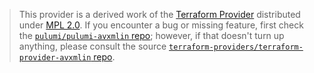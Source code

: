 > This provider is a derived work of the [Terraform Provider](https://github.com/terraform-providers/terraform-provider-avxmlin)
> distributed under [MPL 2.0](https://www.mozilla.org/en-US/MPL/2.0/). If you encounter a bug or missing feature,
> first check the [`pulumi/pulumi-avxmlin` repo](https://github.com/pulumi/pulumi-avxmlin/issues); however, if that doesn't turn up anything,
> please consult the source [`terraform-providers/terraform-provider-avxmlin` repo](https://github.com/terraform-providers/terraform-provider-avxmlin/issues).

